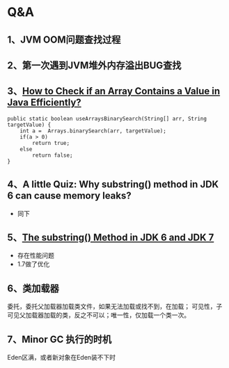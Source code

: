 # Q&A

## 1、JVM OOM问题查找过程

## 2、第一次遇到JVM堆外内存溢出BUG查找

## 3、[How to Check if an Array Contains a Value in Java Efficiently?](https://www.programcreek.com/2014/04/check-if-array-contains-a-value-java/)

```text
public static boolean useArraysBinarySearch(String[] arr, String targetValue) { 
    int a =  Arrays.binarySearch(arr, targetValue);
    if(a > 0)
        return true;
    else
        return false;
}
```

## 4、**A little Quiz: Why substring\(\) method in JDK 6 can cause memory leaks?**

* 同下

## 5、[The substring\(\) Method in JDK 6 and JDK 7](https://www.programcreek.com/2013/09/the-substring-method-in-jdk-6-and-jdk-7/)

* 存在性能问题
* 1.7做了优化

## 6、类加载器

委托，委托父加载器加载类文件，如果无法加载或找不到，在加载； 可见性，子可见父加载器加载的类，反之不可以；唯一性，仅加载一个类一次。

## 7、Minor GC 执行的时机

Eden区满，或者新对象在Eden装不下时


